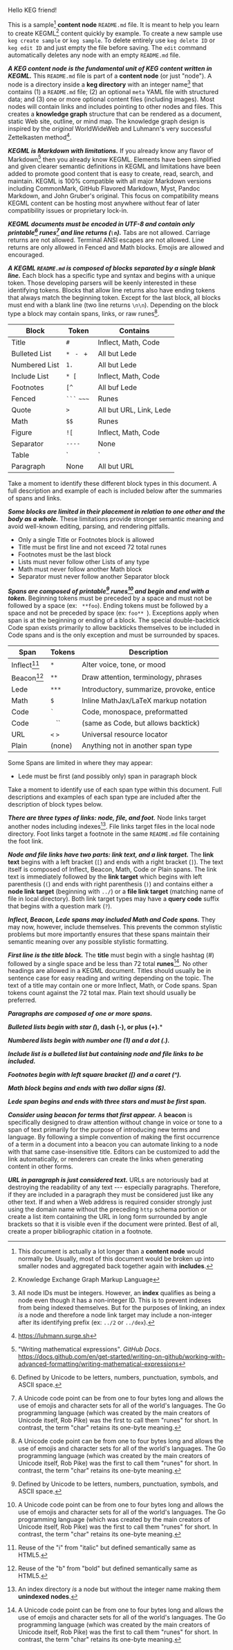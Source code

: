 Hello KEG friend!

This is a sample[^sample] **content node** `README.md` file. It is meant to help you learn to create KEGML[^kegml] content quickly by example. To create a new sample use `keg create sample` or `keg sample`. To delete  entirely use `keg delete ID` or `keg edit ID` and just empty the file before saving. The `edit` command automatically deletes any node with an empty `README.md` file.

***A KEG content node is the fundamental unit of KEG content written in KEGML.*** This `README.md` file is part of a **content node** (or just "node"). A node is a directory inside a **keg directory** with an integer name[^nodeid] that contains (1) a `README.md` file; (2) an optional `meta` YAML file with structured data; and (3) one or more optional content files (including images). Most nodes will contain links and includes pointing to other nodes and files. This creates a **knowledge graph** structure that can be rendered as a document, static Web site, outline, or mind map. The knowledge graph design is inspired by the *original* WorldWideWeb and Luhmann's very successful Zettelkasten method[^luhmann].

***KEGML is Markdown with limitations.*** If you already know any flavor of Markdown[^md] then you already know KEGML. Elements have been simplified and given clearer semantic definitions in KEGML and limitations have been added to promote good content that is easy to create, read, search, and maintain. KEGML is 100% compatible with all major Markdown versions including CommonMark, GitHub Flavored Markdown, Myst, Pandoc Markdown, and John Gruber's original. This focus on compatibility means KEGML content can be hosting most anywhere without fear of later compatibility issues or proprietary lock-in.

***KEGML documents must be encoded in UTF-8 and contain only printable[^printable] runes[^unicode] and line returns (`\n`).*** Tabs are not allowed. Carriage returns are not allowed. Terminal ANSI escapes are not allowed. Line returns are only allowed in Fenced and Math blocks. Emojis are allowed and encouraged.

***A KEGML `README.md` is composed of blocks separated by a single blank line.*** Each block has a specific type and syntax and begins with a unique token. Those developing parsers will be keenly interested in these identifying tokens. Blocks that allow line returns also have ending tokens that always match the beginning token. Except for the last block, all blocks must end with a blank line (two line returns `\n\n`). Depending on the block type a block may contain spans, links, or raw runes[^unicode].

|Block          | Token            | Contains
|              -|-                 |   -
| Title         | `# `             | Inflect, Math, Code
| Bulleted List | `* ` `- ` `+ `   | All but Lede
| Numbered List | `1. `            | All but Lede
| Include List  | `* [`            | Inflect, Math, Code
| Footnotes     | `[^`             | All buf Lede
| Fenced        | `` ``` `` `~~~`  | Runes
| Quote         | `> `             | All but URL, Link, Lede
| Math          | `$$`             | Runes
| Figure        | `![`             | Inflect, Math, Code
| Separator     | `----`           | None
| Table         | `|`              | All but Lede
| Paragraph     | None             | All but URL

Take a moment to identify these different block types in this document. A full description and example of each is included below after the summaries of spans and links.

***Some blocks are limited in their placement in relation to one other and the body as a whole.*** These limitations provide stronger semantic meaning and avoid well-known editing, parsing, and rendering pitfalls.

* Only a single Title or Footnotes block is allowed
* Title must be first line and not exceed 72 total runes
* Footnotes must be the last block
* Lists must never follow other Lists of any type
* Math must never follow another Math block
* Separator must never follow another Separator block

***Spans are composed of printable[^printable] runes[^unicode] and begin and end with a token.*** Beginning tokens must be preceded by a space and must not be followed by a space (ex: ` **foo`). Ending tokens must be followed by a space and not be preceded by space (ex: `foo** `). Exceptions apply when span is at the beginning or ending of a block. The special double-backtick Code span exists primarily to allow backticks themselves to be included in Code spans and is the only exception and must be surrounded by spaces.

|  Span       | Tokens    | Description                               |
|    -        |   -       |     -                                     |
| Inflect[^i] | `*`       | Alter voice, tone, or mood                |
| Beacon[^b]  | `**`      | Draw attention, terminology, phrases      |
| Lede        | `***`     | Introductory, summarize, provoke, entice  |
| Math        | `$`       | Inline MathJax/LaTeX markup notation      |
| Code        | `` ` ``   | Code, monospace, preformatted             |
| Code        | `` `` ``  | (same as Code, but allows backtick)       |
| URL         | `<` `>`   | Universal resource locator                |
| Plain       | (none)    | Anything not in another span type         |

Some Spans are limited in where they may appear:

* Lede must be first (and possibly only) span in paragraph block

Take a moment to identify use of each span type within this document. Full descriptions and examples of each span type are included after the description of block types below.

***There are three types of links: node, file, and foot.*** Node links target another nodes including indexes[^dexnode]. File links target files in the local node directory. Foot links target a footnote in the same `README.md` file containing the foot link.

***Node and file links have two parts: link text, and a link target.*** The **link text** begins with a left bracket (`[`) and ends with a right bracket (`]`). The text itself is composed of Inflect, Beacon, Math, Code or Plain spans. The link text is immediately followed by the **link target** which begins with left parenthesis (`(`) and ends with right parenthesis (`)`) and contains either a **node link target** (beginning with `../`) or a **file link target** (matching name of file in local directory). Both link target types may have a **query code** suffix that begins with a question mark (`?`).

***Inflect, Beacon, Lede spans may included Math and Code spans.*** They may now, however, include themselves. This prevents the common stylistic problems but more importantly ensures that these spans maintain their semantic meaning over any possible stylistic formatting.

***First line is the title block.*** The **title** must begin with a single hashtag (#) followed by a single space and be less than 72 total **runes**[^unicode]. No other headings are allowed in a KEGML document. Titles should usually be in sentence case for easy reading and writing depending on the topic. The text of a title may contain one or more Inflect, Math, or Code spans. Span tokens count against the 72 total max. Plain text should usually be preferred.

***Paragraphs are composed of one or more spans.***

***Bulleted lists begin with star (*), dash (-), or plus (+).***

***Numbered lists begin with number one (1) and a dot (.).***

***Include list is a bulleted list but containing node and file links to be included.***

***Footnotes begin with left square bracket ([) and a caret (^).***

***Math block begins and ends with two dollar signs ($).***

***Lede span begins and ends with three stars and must be first span.***

***Consider using beacon for terms that first appear.*** A **beacon** is specifically designed to draw attention without change in voice or tone to a span of text primarily for the purpose of introducing new terms and language. By following a simple convention of making the first occurrence of a term in a document into a beacon you can automate linking to a node with that same case-insensitive title. Editors can be customized to add the link automatically, or renderers can create the links when generating content in other forms.

***URL in paragraph is just considered text.*** URLs are notoriously bad at destroying the readability of any text --- especially paragraphs. Therefore, if they are included in a paragraph they must be considered just like any other text. If and when a Web address is required consider strongly just using the domain name without the preceding `http` schema portion or create a list item containing the URL in long form surrounded by angle brackets so that it is visible even if the document were printed. Best of all, create a proper bibliographic citation in a footnote.

[^spec]: <https://github.com/rwxrob/keg-spec>
[^md]: "Writing mathematical expressions". *GitHub Docs*. https://docs.github.com/en/get-started/writing-on-github/working-with-advanced-formatting/writing-mathematical-expressions
[^luhmann]: https://luhmann.surge.sh
[^unicode]: A Unicode code point can be from one to four bytes long and allows the use of emojis and character sets for all of the world's languages. The Go programming language (which was created by the main creators of Unicode itself, Rob Pike) was the first to call them "runes" for short. In contrast, the term "char" retains its one-byte meaning.
[^kegml]: Knowledge Exchange Graph Markup Language
[^nodeid]: All node IDs must be integers. However, an **index** qualifies as being a node even though it has a non-integer ID. This is to prevent indexes from being indexed themselves. But for the purposes of linking, an index *is* a node and therefore a node link target may include a non-integer after its identifying prefix (ex: `../2` or `../dex`).
[^printable]: Defined by Unicode to be letters, numbers, punctuation, symbols, and ASCII space.
[^i]: Reuse of the "i" from "italic" but defined semantically same as HTML5.
[^b]: Reuse of the "b" from "bold" but defined semantically same as HTML5.
[^dexnode]: An index directory *is* a node but without the integer name making them **unindexed nodes**.
[^sample]: This document is actually a lot longer than a **content node** would normally be. Usually, most of this document would be broken up into smaller nodes and aggregated back together again with **includes**.
